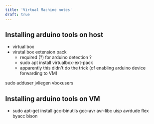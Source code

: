```yaml
---
title: 'Virtual Machine notes'
draft: true
---
```


## Installing arduino tools on host
* virtual box
* virutal box extension pack
  * required (?) for arduino detection ?
  * sudo apt install virtualbox-ext-pack
  * apparently this didn't do the trick (of enabling arduino device forwarding to VM)

sudo adduser jvliegen vboxusers


## Installing arduino tools on VM


* sudo apt-get install gcc-binutils gcc-avr avr-libc uisp avrdude flex byacc bison
